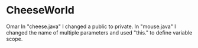 # CheeseWorld
Omar
In "cheese.java" I changed a public to private. In "mouse.java" I changed the name of multiple parameters and used "this." to define variable scope. 
